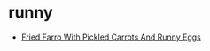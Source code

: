 # runny

 * [Fried Farro With Pickled Carrots And Runny Eggs](index/f/fried-farro-with-pickled-carrots-and-runny-eggs-51187150.json)
